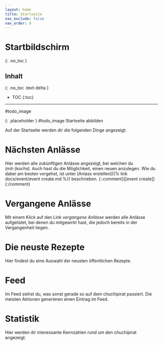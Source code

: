 ```yaml
---
layout: home
title: Startseite
nav_exclude: false
nav_order: 9
---
```

# Startbildschirm
{: .no_toc }
## Inhalt
{: .no_toc .text-delta }

- TOC
{:toc}

---

#todo_image 

{: .placeholder }
#todo_image Startseite abbilden

Auf der Startseite werden dir die folgenden Dinge angezeigt:

# Nächsten Anlässe

Hier werden alle zukünftigen Anlässe angezeigt, bei welchen du (mit-)kochst. Auch hast du die Möglichkeit, einen neuen anzulegen. Wie du dabei am besten vorgehst, ist unter [Anlass erstellen]({% link docs/event/event create.md %}) beschrieben.   {::comment}[[event create]]{:/comment}

# Vergangene Anlässe

Mit einem Klick auf den Link _vergangene Anlässe_ werden alle Anlässe aufgelistet, bei denen du mitgewirkt hast, die jedoch bereits in der Vergangenheit liegen.

# Die neuste Rezepte

Hier findest du eine Auswahl der neusten öffentlichen Rezepte.

# Feed

Im Feed siehst du, was sonst gerade so auf dem chuchipirat passiert. Die meisten Aktionen generieren einen Eintrag im Feed.

# Statistik

Hier werden dir interessante Kennzahlen rund um den chuchipirat angezeigt.
